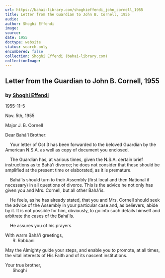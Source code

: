 ```yaml
---
url: https://bahai-library.com/shoghieffendi_john_cornell_1955
title: Letter from the Guardian to John B. Cornell, 1955
audio: 
author: Shoghi Effendi
image: 
source: 
date: 1955
doctype: website
status: search-only
encumbered: false
collection: Shoghi Effendi (bahai-library.com)
collectionImage: 
---
```



## Letter from the Guardian to John B. Cornell, 1955

### by [Shoghi Effendi](https://bahai-library.com/author/Shoghi+Effendi)

1955-11-5


Nov. 5th, 1955  
  
Major J. B. Cornell

Dear Bahá'í Brother:

    Your letter of Oct 3 has been forwarded to the beloved Guardian by the American N.S.A. as well as copy of document you enclosed.

    The Guardian has, at various times, given the N.S.A. certain brief instructions as to Bahá'í divorce; he does not consider that these should be amplified at the present time or elaborated, as it is premature.

    Bahá'ís should turn to their Assembly (first local and then National if necessary) in all questions of divorce. This is the advice he not only has given you and Mrs. Cornell, but all other Bahá'ís.

    He feels, as he has already stated, that you and Mrs. Cornell should seek the advice of the Assembly in your particular case and, as believers, abide by it. It is not possible for him, obviously, to go into such details himself and arbitrate the cases of the Bahá'ís.

    He assures you of his prayers.

With warm Bahá'í greetings,   
      R. Rabbani

May the Almighty guide your steps, and enable you to promote, at all times, the vital interests of His Faith and of its nascent institutions.

Your true brother,   
      Shoghi